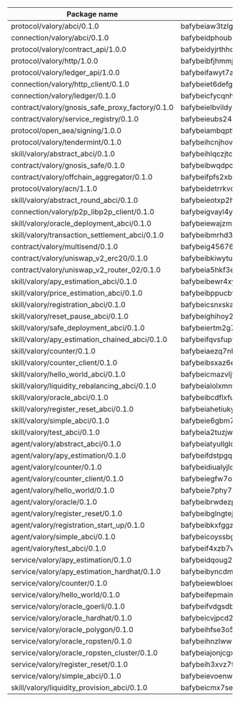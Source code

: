 

| Package name | Package hash |
| ----------------------------------------------- | ------------------------------------------------- |
| protocol/valory/abci/0.1.0                      | bafybeiaw3tzlg3rkvnn5fcufblktmfwngmxugn4yo7pyjp76zz6aqtqcay |
| connection/valory/abci/0.1.0                    | bafybeidphoubsmjfndoqdj4ykkzygnz7jm57vleppj2qegplr4zsmw4vwy |
| protocol/valory/contract_api/1.0.0              | bafybeidyjrthhq3p27k3v3a4xx7b7lu4fe4h765gmkyyyj7xur4b25bxim |
| protocol/valory/http/1.0.0                      | bafybeibfjhmmjut4dukhunbcmp5zi4eqsk6rgreztmg4svqfzyq4ei3o7i |
| protocol/valory/ledger_api/1.0.0                | bafybeifawyt7ayxrvpagqecowx6y5hvc3dxzjbhhkutxsuk7u54cxo2g54 |
| connection/valory/http_client/0.1.0             | bafybeiet6defg3qvov4r2ucjtkywkz53xcg6mgarjfdqmnxfgdixgcx45y |
| connection/valory/ledger/0.1.0                  | bafybeicfycqnhdzg5nsir33dlcgs2k4ijjncysqjcn67zvzv2fkwr43eby |
| contract/valory/gnosis_safe_proxy_factory/0.1.0 | bafybeielbvildyu3ochppoyx7ldstgzqerwnq7qjbubyaunbuztsvrabnq |
| contract/valory/service_registry/0.1.0          | bafybeieubs245wvjpwjelmagipqqx4zo3qj42kb54oy62ogo7xbk3nudxm |
| protocol/open_aea/signing/1.0.0                 | bafybeiambqptflge33eemdhis2whik67hjplfnqwieoa6wblzlaf7vuo44 |
| protocol/valory/tendermint/0.1.0                | bafybeihcnjhovvyyfbkuw5sjyfx2lfd4soeocfqzxz54g67333m6nk5gxq |
| skill/valory/abstract_abci/0.1.0                | bafybeihlqczjtcdw3gfix2kakshmq2ujsbnqxxcxsxm2fvn6x6zg7kltga |
| contract/valory/gnosis_safe/0.1.0               | bafybeibwqdpcefr5cwmysdap6av3xyemve2ayifdfthw3kcoe6m3e4xrgq |
| contract/valory/offchain_aggregator/0.1.0       | bafybeifpfs2xb6y7dc6eugxlzqkki6hbici7r2glwk5gc55j6pssmjfrp4 |
| protocol/valory/acn/1.1.0                       | bafybeidetrrkvdgveu4ph5g6v53lbh7ardfspbkpstmjxctx647bzyosyy |
| skill/valory/abstract_round_abci/0.1.0          | bafybeieotxp2hbqxiwgolysh3ka2phc4cszqqp3tjuvfgwriwjb3evrhfq |
| connection/valory/p2p_libp2p_client/0.1.0       | bafybeigvayl4ykzqf6o6bw2irv7am3qvczjoeu7yjhzn27ajiwvcio3lxm |
| skill/valory/oracle_deployment_abci/0.1.0       | bafybeiewajzm4e6p6vxusqkwavtgm22dzjh67i3yzik4qgboksif7atxtm |
| skill/valory/transaction_settlement_abci/0.1.0  | bafybeibmrhd3ux6ug4dgy2phqbrsw5mgxbunad3nrvtdqr2mmmfo6nx6ja |
| contract/valory/multisend/0.1.0                 | bafybeig45676hbh4c3p3mujrrskxgxww4cxdyyginlg5rmmav6orv4gtya |
| contract/valory/uniswap_v2_erc20/0.1.0          | bafybeibkiwytuhhvxbisoxcybrx4lfstk6bvtriltles7fxxpy37yq45ja |
| contract/valory/uniswap_v2_router_02/0.1.0      | bafybeia5hkf3esqulz7g4uhjwhcrfwaok42ddumnokkbvrlm4g55wgdxmq |
| skill/valory/apy_estimation_abci/0.1.0          | bafybeibewr4xywxqylju4x3wyuqzve5tedhpnx6dttuikipuwwhrprc77u |
| skill/valory/price_estimation_abci/0.1.0        | bafybeibppucbwcsuugg7gelqwd5qzzybm6oitm7bsnqwphyje4gceqvylq |
| skill/valory/registration_abci/0.1.0            | bafybeicsnxskaww6f2dgdxbmwfihjiaympgan4tvfwwh4b7mhe3j46vyne |
| skill/valory/reset_pause_abci/0.1.0             | bafybeighihoy2b7hllcvpvq2htn6rbavnp2evuhlccih6ong737t56jby4 |
| skill/valory/safe_deployment_abci/0.1.0         | bafybeiertm2g7fbagl7ao4ynus66nw73dlicaaqlrsu46vcfaflny2hzoi |
| skill/valory/apy_estimation_chained_abci/0.1.0  | bafybeifqvsfupysaf3py4rrm37haaoaylijpyj43m32tl6jd6vwmhbd3si |
| skill/valory/counter/0.1.0                      | bafybeiaezq7nbvejnoub3o37he3kvwrdiw7tzgbm4ny6ja3fwmo3jn6xzy |
| skill/valory/counter_client/0.1.0               | bafybeibsxaz6e263nvdqwijbhzu32rjcfsi6yy63ijxdgvwn3aoghgw4se |
| skill/valory/hello_world_abci/0.1.0             | bafybeicmazvljy774k7davak6gngdt2tnzsv4h4yzecjaxv3ouhftpi42y |
| skill/valory/liquidity_rebalancing_abci/0.1.0   | bafybeialolxmnfk7cwro6tcakad7ej5mk6fnpqpr7vfdi72uizoxo7sxim |
| skill/valory/oracle_abci/0.1.0                  | bafybeibcdflxfusratqumsy5izxguyc6beo7s7voi7bo4iazfn2iwjaq7i |
| skill/valory/register_reset_abci/0.1.0          | bafybeiahetiukyy4xfgdyxzmuujxk3n7fhxjast265l62mna4fb3frusda |
| skill/valory/simple_abci/0.1.0                  | bafybeie6gbm7sqvzipkx6gzmtxhfamkhltwxowrr5xkevb6l6z6g5tve3y |
| skill/valory/test_abci/0.1.0                    | bafybeia2tuzjwvo3ubjglnsgg3o4nk5rhqm76crv3kxrnfizekyg66xxnu |
| agent/valory/abstract_abci/0.1.0                | bafybeiatyullglcnc5nqg5b3rac24hqr3cisuxpi2i66ysysa7gfpynwhi |
| agent/valory/apy_estimation/0.1.0               | bafybeifdstpgq5fjshenapp6rjitigchxubvj3jclostfiw5uc52qifeie |
| agent/valory/counter/0.1.0                      | bafybeidiualyjlcd6qhzvjsu25pgdyhosmjqdlxbthknbduha3eomksy54 |
| agent/valory/counter_client/0.1.0               | bafybeiegfw7ou6y76guudtxgzywkrbqb2a4mzzladlxo2y7idzbkrf36lm |
| agent/valory/hello_world/0.1.0                  | bafybeie7phy7qnupnpgyojjttehqdci5cfrjh4chtv27besrevvz63lmfi |
| agent/valory/oracle/0.1.0                       | bafybeibrwdezpc4oiv32zwnewnks4mv3nmccy3kpud76o3qhholw5hxxga |
| agent/valory/register_reset/0.1.0               | bafybeibglngtejjats6gzf4j57c3yjgczxh777hmbsiivua2cmfqlcmmwy |
| agent/valory/registration_start_up/0.1.0        | bafybeibkxfggzfjddqd6okme6lsshwvl6gsbqyzbpkeqg4vn7cffcdpyua |
| agent/valory/simple_abci/0.1.0                  | bafybeicoyssbgckj5zugnnm6bnympomypwkgwvlwm3q2suaa4hypuq5qse |
| agent/valory/test_abci/0.1.0                    | bafybeif4xzb7wrjss7xwihopi726irue35qxspeatcvwq5jtxrdh6er6iq |
| service/valory/apy_estimation/0.1.0             | bafybeidqoug2eoi5pdmp4pjjchkiysdd6a52mxnhwkyjrnqmdcu6gqmgca |
| service/valory/apy_estimation_hardhat/0.1.0     | bafybeibyncdm5pfs75syn4nlsvj65ihyj2obnl5ee5hcpqkaumywwzf7yy |
| service/valory/counter/0.1.0                    | bafybeiewbloedbqnpsnqog2mewv6tju6zkkerfu3ecx5u5trclu42vdxdu |
| service/valory/hello_world/0.1.0                | bafybeifepmaim7ecijpyewiueae7g4viclm72c2wgf3q6n5ltb4wulp544 |
| service/valory/oracle_goerli/0.1.0              | bafybeifvdgsdbhhnislgov5kozen7wozqndqrxkl6bvjaznudx6fha5gq4 |
| service/valory/oracle_hardhat/0.1.0             | bafybeicvjpcd2z4fviwzsxvljhz2ow73sjhhtrksnaoolm52bozel6caji |
| service/valory/oracle_polygon/0.1.0             | bafybeihfse3o5w3q3cizktguqa7n3vrucvevudm6yxtw2eujhhs3rvcydi |
| service/valory/oracle_ropsten/0.1.0             | bafybeihnzlwwliurycgh32wlaxdzp7mbyioedy34nstepbt7xwbvzfkt34 |
| service/valory/oracle_ropsten_cluster/0.1.0     | bafybeiajonjcgxxmztkendlawjfv3rioozuajiotu5p25e4rnen7h35ebi |
| service/valory/register_reset/0.1.0             | bafybeih3xvz7fmlax3spnib2apwc4l7rapszlmcrntbyrsr7ibs77jj6fu |
| service/valory/simple_abci/0.1.0                | bafybeievoenw5li3hy3x6uoebagwlipb642v5ah5nflunmiop3rppmt5te |
| skill/valory/liquidity_provision_abci/0.1.0     | bafybeicmx7seokbehq4lkhsgtp3alm5y7rz3okokgan3jqxdzv2uvqm4oq |
